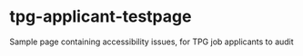 # tpg-applicant-testpage
Sample page containing accessibility issues, for TPG job applicants to audit
